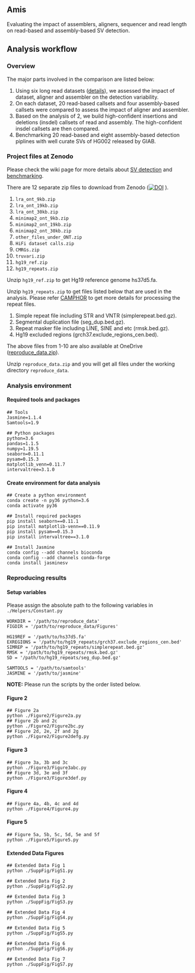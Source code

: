 
## Amis

Evaluating the impact of assemblers, aligners, sequencer and read length on read-based and assembly-based SV detection.

## Analysis workflow

### Overview 

The major parts involved in the comparison are listed below:
1. Using six long read datasets ([details](https://github.com/jiadong324/ComparStra-Parser/wiki)), we assessed the impact of dataset, aligner and assembler on the detection variability.
2. On each dataset, 20 read-based callsets and four assembly-based callsets were compared to assess the impact of aligner and assembler.
3. Based on the analysis of 2, we build high-confident insertions and deletions (insdel) callsets of read and assembly. The high-confident insdel callsets are then compared.
4. Benchmarking 20 read-based and eight assembly-based detection piplines with well curate SVs of HG002 released by GIAB.

### Project files at Zenodo

Please check the wiki page for more details about [SV detection](https://github.com/jiadong324/ComparStra-Parser/wiki/SV-detection) and [benchmarking](https://github.com/jiadong324/ComparStra-Parser/wiki/HG002-benchmarking).

There are 12 separate zip files to download from Zenodo ([![DOI](https://zenodo.org/badge/DOI/10.5281/zenodo.7856049.svg)](https://doi.org/10.5281/zenodo.7856049)
).


1. ```lra_ont_9kb.zip```
2. ```lra_ont_19kb.zip```
3. ```lra_ont_30kb.zip```
4. ```minimap2_ont_9kb.zip```
5. ```minimap2_ont_19kb.zip```
6. ```minimap2_ont_30kb.zip```
7. ```other_files_under_ONT.zip```
8. ```HiFi dataset calls.zip```
9. ```CMRGs.zip```
10. ```truvari.zip```
11. ```hg19_ref.zip```
12. ```hg19_repeats.zip```

Unzip ```hg19_ref.zip``` to get Hg19 reference genome hs37d5.fa.

Unzip ```hg19_repeats.zip``` to get files listed below that are used in the analysis. Please refer [CAMPHOR](https://github.com/afujimoto/CAMPHOR) to get more details for processing the repeat files.

1) Simple repeat file including STR and VNTR (simplerepeat.bed.gz). 
2) Segmental duplication file (seg_dup.bed.gz).
3) Repeat masker file including LINE, SINE and etc (rmsk.bed.gz).
4) Hg19 excluded regions (grch37.exclude_regions_cen.bed).

The above files from 1-10 are also available at OneDrive ([reproduce_data.zip](https://stuxjtueducn-my.sharepoint.com/:f:/g/personal/pengjia_stu_xjtu_edu_cn/EnORz16WyTpEtWGWCT8IziUB8Rtm_x-iUGm2UQ4u6bV5Sw?e=MhMGxB)).

Unzip ```reproduce_data.zip``` and you will get all files under the working directory ```reproduce_data```.

### Analysis environment

#### Required tools and packages

```
## Tools
Jasmine=1.1.4
Samtools=1.9

## Python packages
python=3.6
pandas=1.1.5
numpy=1.19.5
seaborn=0.11.1
pysam=0.15.3
matplotlib_venn=0.11.7
intervaltree=3.1.0
```

#### Create environment for data analysis

```
## Create a python environment
conda create -n py36 python=3.6
conda activate py36

## Install required packages
pip install seaborn==0.11.1
pip install matplotlib-venn==0.11.9
pip install pysam==0.15.3
pip install intervaltree==3.1.0

## Install Jasmine
conda config --add channels bioconda
conda config --add channels conda-forge
conda install jasminesv
```


### Reproducing results

#### Setup variables

Please assign the absolute path to the following variables in ```./Helpers/Constant.py```

```
WORKDIR = '/path/to/reproduce_data'
FIGDIR = '/path/to/reproduce_data/Figures'

HG19REF = '/path/to/hs37d5.fa'
EXREGIONS = '/path/to/hg19_repeats/grch37.exclude_regions_cen.bed'
SIMREP = '/path/to/hg19_repeats/simplerepeat.bed.gz'
RMSK = '/path/to/hg19_repeats/rmsk.bed.gz'
SD = '/path/to/hg19_repeats/seg_dup.bed.gz'

SAMTOOLS = '/path/to/samtools'
JASMINE = '/path/to/jasmine'
```

**NOTE:** Please run the scripts by the order listed below. 

#### Figure 2
```
## Figure 2a
python ./Figure2/Figure2a.py
## Figure 2b and 2c
python ./Figure2/Figure2bc.py
## Figure 2d, 2e, 2f and 2g
python ./Figure2/Figure2defg.py
```

#### Figure 3
```
## Figure 3a, 3b and 3c
python ./Figure3/Figure3abc.py
## Figure 3d, 3e and 3f
python ./Figure3/Figure3def.py
```

#### Figure 4
```
## Figure 4a, 4b, 4c and 4d
python ./Figure4/Figure4.py
```

#### Figure 5
```
## Figure 5a, 5b, 5c, 5d, 5e and 5f
python ./Figure5/Figure5.py
```

#### Extended Data Figures

```
## Extended Data Fig 1
python ./SuppFig/FigS1.py

## Extended Data Fig 2
python ./SuppFig/FigS2.py

## Extended Data Fig 3
python ./SuppFig/FigS3.py

## Extended Data Fig 4
python ./SuppFig/FigS4.py

## Extended Data Fig 5
python ./SuppFig/FigS5.py

## Extended Data Fig 6
python ./SuppFig/FigS6.py

## Extended Data Fig 7
python ./SuppFig/FigS7.py
```

